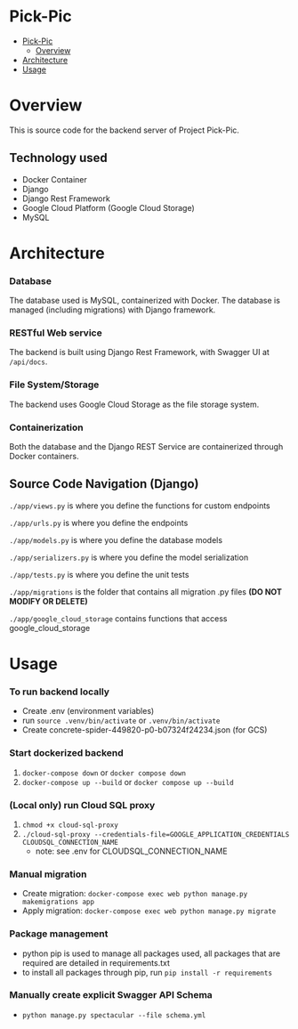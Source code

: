 # Pick-Pic

- [Pick-Pic](#pick-pic)
    - [Overview](#overview)
- [Architecture](#architecture)
- [Usage](#usage)

# Overview

This is source code for the backend server of Project Pick-Pic.

## Technology used

* Docker Container
* Django
* Django Rest Framework
* Google Cloud Platform (Google Cloud Storage)
* MySQL

# Architecture

### Database
The database used is MySQL, containerized with Docker. The database is managed (including migrations) with Django framework.

### RESTful Web service
The backend is built using Django Rest Framework, with Swagger UI at `/api/docs`.

### File System/Storage
The backend uses Google Cloud Storage as the file storage system.

### Containerization
Both the database and the Django REST Service are containerized through Docker containers.

## Source Code Navigation (Django)

`./app/views.py` is where you define the functions for custom endpoints

`./app/urls.py` is where you define the endpoints

`./app/models.py` is where you define the database models

`./app/serializers.py` is where you define the model serialization

`./app/tests.py` is where you define the unit tests

`./app/migrations` is the folder that contains all migration .py files **(DO NOT MODIFY OR DELETE)**

`./app/google_cloud_storage` contains functions that access google_cloud_storage

# Usage
### To run backend locally
* Create .env (environment variables)
* run `source .venv/bin/activate` or `.venv/bin/activate`
* Create concrete-spider-449820-p0-b07324f24234.json (for GCS)

### Start dockerized backend
1) `docker-compose down` or `docker compose down` 
2) `docker-compose up --build` or `docker compose up --build`

### (Local only) run Cloud SQL proxy
1) `chmod +x cloud-sql-proxy`
2) `./cloud-sql-proxy --credentials-file=GOOGLE_APPLICATION_CREDENTIALS CLOUDSQL_CONNECTION_NAME`
    - note: see .env for CLOUDSQL_CONNECTION_NAME

### Manual migration
* Create migration: `docker-compose exec web python manage.py makemigrations app`
* Apply migration: `docker-compose exec web python manage.py migrate`

### Package management
* python pip is used to manage all packages used, all packages that are required are detailed in requirements.txt
* to install all packages through pip, run `pip install -r requirements`

### Manually create explicit Swagger API Schema
* `python manage.py spectacular --file schema.yml`
